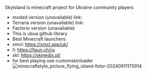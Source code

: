SkyIsland is minecraft project for Ukraine community players
- moded version (unavailable) link: 
- Terraria version (unavailable) link: 
- Factorio version (unavailable)
- This is ubua github library
- Best Minecraft launchers:
- xmcl: https://xmcl.app/uk/
- ll: https://llaun.ch/ru
- skl: https://skmedix.pl/
- for best playing use customskinloader
![minecraftstyle_picture_flying_island-fotor-20240911175914](https://github.com/user-attachments/assets/d1bb7719-3730-42c1-8a96-c78fcef9a773)

